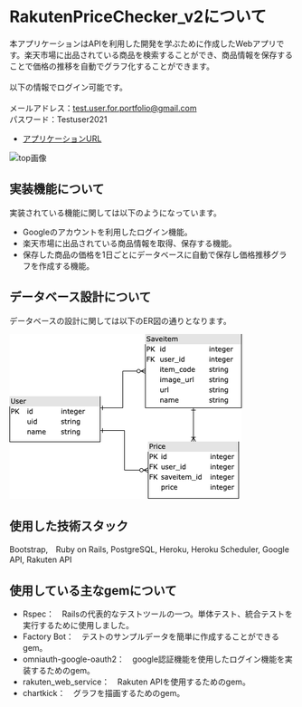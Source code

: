 # RakutenPriceChecker_v2について
本アプリケーションはAPIを利用した開発を学ぶために作成したWebアプリです。楽天市場に出品されている商品を検索することができ、商品情報を保存することで価格の推移を自動でグラフ化することができます。
<br><br>
以下の情報でログイン可能です。<br><br>
メールアドレス：test.user.for.portfolio@gmail.com<br>
パスワード：Testuser2021
<br>
- [アプリケーションURL](https://rakutenpricechecker.herokuapp.com/)
<img width="1000" alt="top画像" src="./public/images/rakutenpricechecker_top.png">

## 実装機能について
実装されている機能に関しては以下のようになっています。
- Googleのアカウントを利用したログイン機能。
- 楽天市場に出品されている商品情報を取得、保存する機能。
- 保存した商品の価格を1日ごとにデータベースに自動で保存し価格推移グラフを作成する機能。

## データベース設計について
データベースの設計に関しては以下のER図の通りとなります。

<img width="411" alt="ER" src="./public/image/RPC_ER.png">

## 使用した技術スタック
Bootstrap,　Ruby on Rails, PostgreSQL, Heroku, Heroku Scheduler, Google API, Rakuten API

## 使用している主なgemについて
- Rspec：　Railsの代表的なテストツールの一つ。単体テスト、統合テストを実行するために使用しました。
- Factory Bot：　テストのサンプルデータを簡単に作成することができるgem。
- omniauth-google-oauth2：　google認証機能を使用したログイン機能を実装するためのgem。
- rakuten_web_service：　Rakuten APIを使用するためのgem。
- chartkick：　グラフを描画するためのgem。